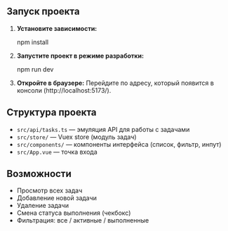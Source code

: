 ## Запуск проекта

1. **Установите зависимости:**

   npm install

2. **Запустите проект в режиме разработки:**

   npm run dev

3. **Откройте в браузере:**
   Перейдите по адресу, который появится в консоли (http://localhost:5173/).

## Структура проекта

- `src/api/tasks.ts` — эмуляция API для работы с задачами
- `src/store/` — Vuex store (модуль задач)
- `src/components/` — компоненты интерфейса (список, фильтр, инпут)
- `src/App.vue` — точка входа

## Возможности

- Просмотр всех задач
- Добавление новой задачи
- Удаление задачи
- Смена статуса выполнения (чекбокс)
- Фильтрация: все / активные / выполненные